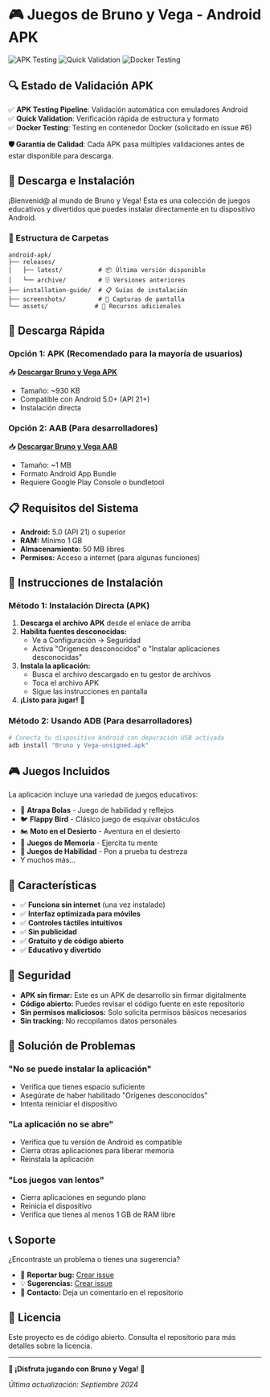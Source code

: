 # 🎮 Juegos de Bruno y Vega - Android APK

![APK Testing](https://github.com/ChechuJA/mi-apk/workflows/🧪%20APK%20Testing%20Pipeline/badge.svg)
![Quick Validation](https://github.com/ChechuJA/mi-apk/workflows/⚡%20Quick%20APK%20Validation/badge.svg)
![Docker Testing](https://github.com/ChechuJA/mi-apk/workflows/🐳%20Docker%20APK%20Testing/badge.svg)

## 🔍 Estado de Validación APK

✅ **APK Testing Pipeline**: Validación automática con emuladores Android  
✅ **Quick Validation**: Verificación rápida de estructura y formato  
✅ **Docker Testing**: Testing en contenedor Docker (solicitado en issue #6)

**🛡️ Garantía de Calidad**: Cada APK pasa múltiples validaciones antes de estar disponible para descarga.

## 📱 Descarga e Instalación

¡Bienvenid@ al mundo de Bruno y Vega! Esta es una colección de juegos educativos y divertidos que puedes instalar directamente en tu dispositivo Android.

### 📂 Estructura de Carpetas

```
android-apk/
├── releases/
│   ├── latest/          # 📦 Última versión disponible
│   └── archive/         # 🗄️ Versiones anteriores
├── installation-guide/  # 📋 Guías de instalación
├── screenshots/         # 📸 Capturas de pantalla
└── assets/             # 🎨 Recursos adicionales
```

## 🚀 Descarga Rápida

### Opción 1: APK (Recomendado para la mayoría de usuarios)
📥 **[Descargar Bruno y Vega APK](releases/latest/Bruno%20y%20Vega-unsigned.apk)**
- Tamaño: ~930 KB
- Compatible con Android 5.0+ (API 21+)
- Instalación directa

### Opción 2: AAB (Para desarrolladores)
📥 **[Descargar Bruno y Vega AAB](releases/latest/Bruno%20y%20Vega-unsigned.aab)**
- Tamaño: ~1 MB
- Formato Android App Bundle
- Requiere Google Play Console o bundletool

## 📋 Requisitos del Sistema

- **Android:** 5.0 (API 21) o superior
- **RAM:** Mínimo 1 GB
- **Almacenamiento:** 50 MB libres
- **Permisos:** Acceso a internet (para algunas funciones)

## 🔧 Instrucciones de Instalación

### Método 1: Instalación Directa (APK)

1. **Descarga el archivo APK** desde el enlace de arriba
2. **Habilita fuentes desconocidas:**
   - Ve a Configuración → Seguridad
   - Activa "Orígenes desconocidos" o "Instalar aplicaciones desconocidas"
3. **Instala la aplicación:**
   - Busca el archivo descargado en tu gestor de archivos
   - Toca el archivo APK
   - Sigue las instrucciones en pantalla
4. **¡Listo para jugar!** 🎉

### Método 2: Usando ADB (Para desarrolladores)

```bash
# Conecta tu dispositivo Android con depuración USB activada
adb install "Bruno y Vega-unsigned.apk"
```

## 🎮 Juegos Incluidos

La aplicación incluye una variedad de juegos educativos:

- 🏀 **Atrapa Bolas** - Juego de habilidad y reflejos
- 🐦 **Flappy Bird** - Clásico juego de esquivar obstáculos  
- 🏍️ **Moto en el Desierto** - Aventura en el desierto
- 🧠 **Juegos de Memoria** - Ejercita tu mente
- 🎯 **Juegos de Habilidad** - Pon a prueba tu destreza
- Y muchos más...

## 📱 Características

- ✅ **Funciona sin internet** (una vez instalado)
- ✅ **Interfaz optimizada para móviles**
- ✅ **Controles táctiles intuitivos**
- ✅ **Sin publicidad**
- ✅ **Gratuito y de código abierto**
- ✅ **Educativo y divertido**

## 🔐 Seguridad

- **APK sin firmar:** Este es un APK de desarrollo sin firmar digitalmente
- **Código abierto:** Puedes revisar el código fuente en este repositorio
- **Sin permisos maliciosos:** Solo solicita permisos básicos necesarios
- **Sin tracking:** No recopilamos datos personales

## 🐛 Solución de Problemas

### "No se puede instalar la aplicación"
- Verifica que tienes espacio suficiente
- Asegúrate de haber habilitado "Orígenes desconocidos"
- Intenta reiniciar el dispositivo

### "La aplicación no se abre"
- Verifica que tu versión de Android es compatible
- Cierra otras aplicaciones para liberar memoria
- Reinstala la aplicación

### "Los juegos van lentos"
- Cierra aplicaciones en segundo plano
- Reinicia el dispositivo
- Verifica que tienes al menos 1 GB de RAM libre

## 📞 Soporte

¿Encontraste un problema o tienes una sugerencia?

- 🐛 **Reportar bug:** [Crear issue](https://github.com/ChechuJA/mi-apk/issues)
- 💡 **Sugerencias:** [Crear issue](https://github.com/ChechuJA/mi-apk/issues)
- 📧 **Contacto:** Deja un comentario en el repositorio

## 📜 Licencia

Este proyecto es de código abierto. Consulta el repositorio para más detalles sobre la licencia.

---

**🎉 ¡Disfruta jugando con Bruno y Vega! 🎉**

*Última actualización: Septiembre 2024*